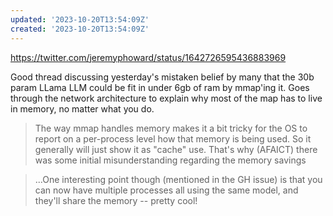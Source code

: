 ```yaml
---
updated: '2023-10-20T13:54:09Z'
created: '2023-10-20T13:54:09Z'
---
```

https://twitter.com/jeremyphoward/status/1642726595436883969

Good thread discussing yesterday's mistaken belief by many that the 30b param LLama LLM could be fit in under 6gb of ram by mmap'ing it. Goes through the network architecture to explain why most of the map has to live in memory, no matter what you do.

> The way mmap handles memory makes it a bit tricky for the OS to report on a per-process level how that memory is being used. So it generally will just show it as "cache" use. That's why (AFAICT) there was some initial misunderstanding regarding the memory savings

> ...One interesting point though (mentioned in the GH issue) is that you can now have multiple processes all using the same model, and they'll share the memory -- pretty cool!